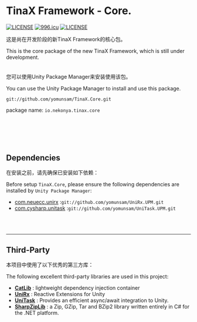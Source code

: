 # TinaX Framework - Core.

[![LICENSE](https://img.shields.io/badge/license-NPL%20(The%20996%20Prohibited%20License)-blue.svg)](https://github.com/996icu/996.ICU/blob/master/LICENSE)
<a href="https://996.icu"><img src="https://img.shields.io/badge/link-996.icu-red.svg" alt="996.icu"></a>
[![LICENSE](https://camo.githubusercontent.com/3867ce531c10be1c59fae9642d8feca417d39b58/68747470733a2f2f696d672e736869656c64732e696f2f6769746875622f6c6963656e73652f636f6f6b6965592f596561726e696e672e737667)](https://github.com/yomunsam/TinaX/blob/master/LICENSE)

这是尚在开发阶段的新TinaX Framework的核心包。

This is the core package of the new TinaX Framework, which is still under development.
<br><br><br>
您可以使用Unity Package Manager来安装使用该包。

You can use the Unity Package Manager to install and use this package.

```
git://github.com/yomunsam/TinaX.Core.git
```


package name: `io.nekonya.tinax.core`

<br><br>
------

## Dependencies

在安装之前，请先确保已安装如下依赖：

Before setup `TinaX.Core`, please ensure the following dependencies are installed by `Unity Package Manager`:

- [com.neuecc.unirx](https://github.com/yomunsam/UniRx.UPM) :`git://github.com/yomunsam/UniRx.UPM.git`
- [com.cysharp.unitask](https://github.com/yomunsam/UniTask.UPM) :`git://github.com/yomunsam/UniTask.UPM.git`

<br><br>

------

## Third-Party

本项目中使用了以下优秀的第三方库：

The following excellent third-party libraries are used in this project:

- **[CatLib](https://catlib.io/)** : lightweight dependency injection container
- **[UniRx](https://github.com/neuecc/UniRx)** : Reactive Extensions for Unity
- **[UniTask](https://github.com/Cysharp/UniTask)** : Provides an efficient async/await integration to Unity.
- **[SharpZipLib](https://github.com/icsharpcode/SharpZipLib)** : a Zip, GZip, Tar and BZip2 library written entirely in C# for the .NET platform. 